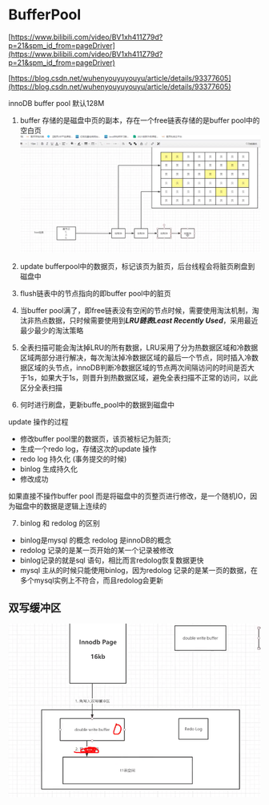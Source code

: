 # BufferPool

[https://www.bilibili.com/video/BV1xh411Z79d?p=21&spm_id_from=pageDriver](https://www.bilibili.com/video/BV1xh411Z79d?p=21&spm_id_from=pageDriver)

[https://blog.csdn.net/wuhenyouyuyouyu/article/details/93377605](https://blog.csdn.net/wuhenyouyuyouyu/article/details/93377605)

innoDB buffer pool 默认128M

1. buffer 存储的是磁盘中页的副本，存在一个free链表存储的是buffer pool中的空白页
![](../images/buffer_pool.png)

2. update bufferpool中的数据页，标记该页为脏页，后台线程会将脏页刷盘到磁盘中
3. flush链表中的节点指向的即buffer pool中的脏页

4. 当buffer pool满了，即free链表没有空闲的节点时候，需要使用淘汰机制，淘汰非热点数据，只时候需要使用到***LRU链表Least Recently Used***，采用最近最少最少的淘汰策略

5. 全表扫描可能会淘汰掉LRU的所有数据，LRU采用了分为热数据区域和冷数据区域两部分进行解决，每次淘汰掉冷数据区域的最后一个节点，同时插入冷数据区域的头节点，innoDB判断冷数据区域的节点两次间隔访问的时间是否大于1s，如果大于1s，则晋升到热数据区域，避免全表扫描不正常的访问，以此区分全表扫描


6. 何时进行刷盘，更新buffe_pool中的数据到磁盘中

update 操作的过程
+ 修改buffer pool里的数据页，该页被标记为脏页;
+ 生成一个redo log，存储这次的update 操作
+ redo log 持久化 (事务提交的时候)
+ binlog 生成持久化
+ 修改成功

如果直接不操作buffer pool 而是将磁盘中的页整页进行修改，是一个随机IO，因为磁盘中的数据是逻辑上连续的


7. binlog 和 redolog 的区别
+ binlog是mysql 的概念 redolog 是innoDB的概念
+ redolog 记录的是某一页开始的某一个记录被修改
+ binlog记录的就是sql 语句，相比而言redolog恢复数据更快
+ mysql 主从的时候只能使用binlog，因为redolog 记录的是某一页的数据，在多个mysql实例上不符合，而且redolog会更新


## 双写缓冲区
![](../images/双写.png)